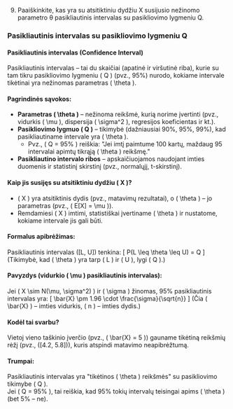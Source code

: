 9. Paaiškinkite, kas yra su atsitiktiniu dydžiu X susijusio nežinomo parametro θ pasikliautinis
intervalas su pasikliovimo lygmeniu Q.

### Pasikliautinis intervalas su pasikliovimo lygmeniu Q

#### Pasikliautinis intervalas (Confidence Interval)

Pasikliautinis intervalas – tai du skaičiai (apatinė ir viršutinė riba), kurie su tam tikru pasikliovimo lygmeniu \( Q \) (pvz., 95%) nurodo, kokiame intervale tikėtinai yra nežinomas parametras \( \theta \).

#### Pagrindinės sąvokos:

- **Parametras \( \theta \)** – nežinoma reikšmė, kurią norime įvertinti (pvz., vidurkis \( \mu \), dispersija \( \sigma^2 \), regresijos koeficientas ir kt.).
- **Pasikliovimo lygmuo \( Q \)** – tikimybė (dažniausiai 90%, 95%, 99%), kad pasikliautiname intervale yra \( \theta \).
    - Pvz., \( Q = 95\% \) reiškia: "Jei imtį paimtume 100 kartų, maždaug 95 intervalai apimtų tikrąją \( \theta \) reikšmę."
- **Pasikliautino intervalo ribos** – apskaičiuojamos naudojant imties duomenis ir statistinį skirstinį (pvz., normalųjį, t-skirstinį).

#### Kaip jis susijęs su atsitiktiniu dydžiu \( X \)?

- \( X \) yra atsitiktinis dydis (pvz., matavimų rezultatai), o \( \theta \) – jo parametras (pvz., \( E[X] = \mu \)).
- Remdamiesi \( X \) imtimi, statistiškai įvertiname \( \theta \) ir nustatome, kokiame intervale jis gali būti.

#### Formalus apibrėžimas:

Pasikliautinis intervalas \([L, U]\) tenkina:
\[
P(L \leq \theta \leq U) = Q
\]
(Tikimybė, kad \( \theta \) yra tarp \( L \) ir \( U \), lygi \( Q \).)

#### Pavyzdys (vidurkio \( \mu \) pasikliautinis intervalas):

Jei \( X \sim N(\mu, \sigma^2) \) ir \( \sigma \) žinomas, 95% pasikliautinis intervalas yra:
\[
\bar{X} \pm 1.96 \cdot \frac{\sigma}{\sqrt{n}}
\]
(Čia \( \bar{X} \) – imties vidurkis, \( n \) – imties dydis.)

#### Kodėl tai svarbu?

Vietoj vieno taškinio įverčio (pvz., \( \bar{X} = 5 \)) gauname tikėtiną reikšmių rėžį (pvz., \([4.2, 5.8]\)), kuris atspindi matavimo neapibrėžtumą.

#### Trumpai:

Pasikliautinis intervalas yra "tikėtinos \( \theta \) reikšmės" su pasikliovimo tikimybe \( Q \).  
Jei \( Q = 95\% \), tai reiškia, kad 95% tokių intervalų teisingai apims \( \theta \) (bet 5% – ne).
